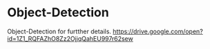 # Object-Detection
Object-Detection
for furtther details.
https://drive.google.com/open?id=1Z1_RQFAZhO8Zz2OjjqQahEU997r62sew
